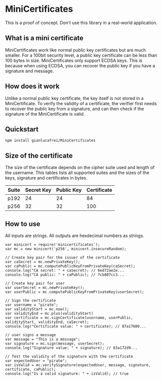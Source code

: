 # MiniCertificates
This is a proof of concept. Don't use this library in a real-world application.

## What is a mini certificate
MiniCertificates work like normal public key certificates but are much smaller.
For a 100bit security level, a public key certificate can be less than 100 bytes in size.
MiniCertificates only support ECDSA keys. This is because when using ECDSA, you can recover the public key if you have a signature and message.

## How does it work
Unlike a normal public key certificate, the key itself is not stored in a MiniCertificate. To verify the validity of a certificate, the verifier first needs to recover the public key from a signature, and can then check if the signature of the MiniCertificate is valid.

## Quickstart

```
npm install gianlucafrei/MiniCertificates
```

## Size of the certificate

The size of the certificate depends on the cipher suite used and length of the username.
This tables lists all supported suites and the sizes of the keys, signature and certificates in bytes.

| Suite | Secret Key | Public Key | Certificate |
|-------|------------|------------|-------------|
| p192  | 24         | 24         | 84          |
| p256  | 32         | 32         | 100         |

## How to use

All inputs are strings.
All outputs are hexdecimal numbers as strings.

```
var minicert = require('minicertificates');
var mc = new minicert('p256', minicert.insecureRandom);

// Create key pair for the issuer of the certificate
var caSecret = mc.newPrivateKey();
var caPublic = mc.computePublicKeyFromPrivateKey(caSecret);
console.log("CA secret: " + caSecret); // 6ed72ae2e...
console.log("CA public: " + caPublic); // 7cb807cc3...

// Create key pair for user
var userSecret = mc.newPrivateKey();
var userPublic = mc.computePublicKeyFromPrivateKey(userSecret);

// Sign the certificate
var username = "pirate";
var validityStart = mc.now();
var validityEnd = mc.plus(validityStart)
var certificate = mc.signCertificate(username, userPublic, validityStart, validityEnd, caSecret);
console.log("Certificate value: " + certificate); // 87a17600...

// user signs a message
var message = "This is a message";
var signature = mc.sign(message, userSecret);
console.log("Signature value: " + signature); // 83a172d9...

// Test the validity of the signature with the certificate
var expectedUser = "pirate";
var isValid = mc.verifySignature(expectedUser, message, signature, certificate, caPublic);
console.log("Is a valid signature: " + isValid); // true
```